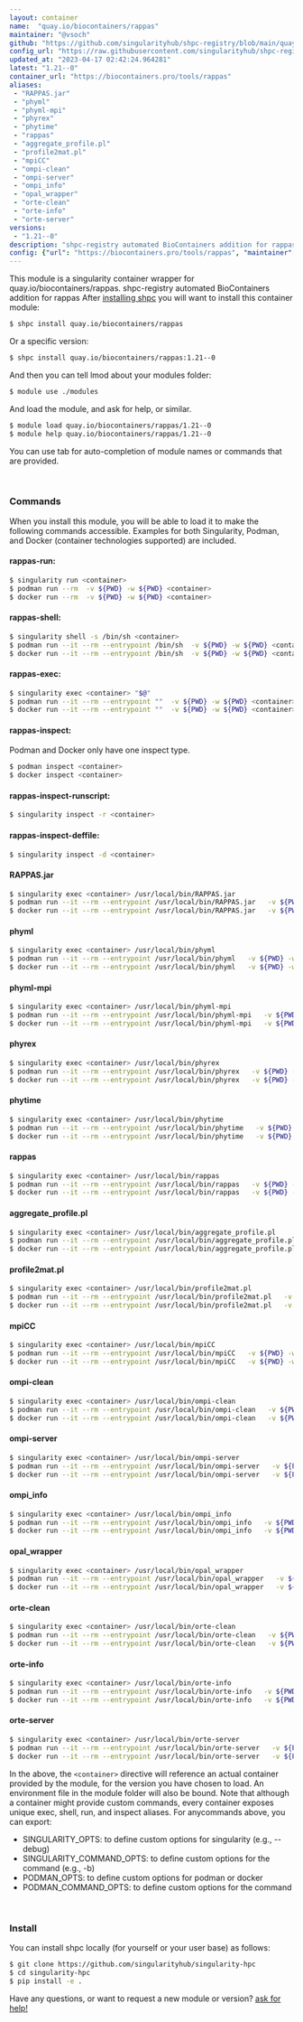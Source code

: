 ```yaml
---
layout: container
name:  "quay.io/biocontainers/rappas"
maintainer: "@vsoch"
github: "https://github.com/singularityhub/shpc-registry/blob/main/quay.io/biocontainers/rappas/container.yaml"
config_url: "https://raw.githubusercontent.com/singularityhub/shpc-registry/main/quay.io/biocontainers/rappas/container.yaml"
updated_at: "2023-04-17 02:42:24.964281"
latest: "1.21--0"
container_url: "https://biocontainers.pro/tools/rappas"
aliases:
 - "RAPPAS.jar"
 - "phyml"
 - "phyml-mpi"
 - "phyrex"
 - "phytime"
 - "rappas"
 - "aggregate_profile.pl"
 - "profile2mat.pl"
 - "mpiCC"
 - "ompi-clean"
 - "ompi-server"
 - "ompi_info"
 - "opal_wrapper"
 - "orte-clean"
 - "orte-info"
 - "orte-server"
versions:
 - "1.21--0"
description: "shpc-registry automated BioContainers addition for rappas"
config: {"url": "https://biocontainers.pro/tools/rappas", "maintainer": "@vsoch", "description": "shpc-registry automated BioContainers addition for rappas", "latest": {"1.21--0": "sha256:99e868752e0efe443814a465632b8fd169896e5d72e220e34e2d57ecb466d8bf"}, "tags": {"1.21--0": "sha256:99e868752e0efe443814a465632b8fd169896e5d72e220e34e2d57ecb466d8bf"}, "docker": "quay.io/biocontainers/rappas", "aliases": {"RAPPAS.jar": "/usr/local/bin/RAPPAS.jar", "phyml": "/usr/local/bin/phyml", "phyml-mpi": "/usr/local/bin/phyml-mpi", "phyrex": "/usr/local/bin/phyrex", "phytime": "/usr/local/bin/phytime", "rappas": "/usr/local/bin/rappas", "aggregate_profile.pl": "/usr/local/bin/aggregate_profile.pl", "profile2mat.pl": "/usr/local/bin/profile2mat.pl", "mpiCC": "/usr/local/bin/mpiCC", "ompi-clean": "/usr/local/bin/ompi-clean", "ompi-server": "/usr/local/bin/ompi-server", "ompi_info": "/usr/local/bin/ompi_info", "opal_wrapper": "/usr/local/bin/opal_wrapper", "orte-clean": "/usr/local/bin/orte-clean", "orte-info": "/usr/local/bin/orte-info", "orte-server": "/usr/local/bin/orte-server"}}
---
```


This module is a singularity container wrapper for quay.io/biocontainers/rappas.
shpc-registry automated BioContainers addition for rappas
After [installing shpc](#install) you will want to install this container module:


```bash
$ shpc install quay.io/biocontainers/rappas
```

Or a specific version:

```bash
$ shpc install quay.io/biocontainers/rappas:1.21--0
```

And then you can tell lmod about your modules folder:

```bash
$ module use ./modules
```

And load the module, and ask for help, or similar.

```bash
$ module load quay.io/biocontainers/rappas/1.21--0
$ module help quay.io/biocontainers/rappas/1.21--0
```

You can use tab for auto-completion of module names or commands that are provided.

<br>

### Commands

When you install this module, you will be able to load it to make the following commands accessible.
Examples for both Singularity, Podman, and Docker (container technologies supported) are included.

#### rappas-run:

```bash
$ singularity run <container>
$ podman run --rm  -v ${PWD} -w ${PWD} <container>
$ docker run --rm  -v ${PWD} -w ${PWD} <container>
```

#### rappas-shell:

```bash
$ singularity shell -s /bin/sh <container>
$ podman run --it --rm --entrypoint /bin/sh  -v ${PWD} -w ${PWD} <container>
$ docker run --it --rm --entrypoint /bin/sh  -v ${PWD} -w ${PWD} <container>
```

#### rappas-exec:

```bash
$ singularity exec <container> "$@"
$ podman run --it --rm --entrypoint ""  -v ${PWD} -w ${PWD} <container> "$@"
$ docker run --it --rm --entrypoint ""  -v ${PWD} -w ${PWD} <container> "$@"
```

#### rappas-inspect:

Podman and Docker only have one inspect type.

```bash
$ podman inspect <container>
$ docker inspect <container>
```

#### rappas-inspect-runscript:

```bash
$ singularity inspect -r <container>
```

#### rappas-inspect-deffile:

```bash
$ singularity inspect -d <container>
```


#### RAPPAS.jar

```bash
$ singularity exec <container> /usr/local/bin/RAPPAS.jar
$ podman run --it --rm --entrypoint /usr/local/bin/RAPPAS.jar   -v ${PWD} -w ${PWD} <container> -c " $@"
$ docker run --it --rm --entrypoint /usr/local/bin/RAPPAS.jar   -v ${PWD} -w ${PWD} <container> -c " $@"
```


#### phyml

```bash
$ singularity exec <container> /usr/local/bin/phyml
$ podman run --it --rm --entrypoint /usr/local/bin/phyml   -v ${PWD} -w ${PWD} <container> -c " $@"
$ docker run --it --rm --entrypoint /usr/local/bin/phyml   -v ${PWD} -w ${PWD} <container> -c " $@"
```


#### phyml-mpi

```bash
$ singularity exec <container> /usr/local/bin/phyml-mpi
$ podman run --it --rm --entrypoint /usr/local/bin/phyml-mpi   -v ${PWD} -w ${PWD} <container> -c " $@"
$ docker run --it --rm --entrypoint /usr/local/bin/phyml-mpi   -v ${PWD} -w ${PWD} <container> -c " $@"
```


#### phyrex

```bash
$ singularity exec <container> /usr/local/bin/phyrex
$ podman run --it --rm --entrypoint /usr/local/bin/phyrex   -v ${PWD} -w ${PWD} <container> -c " $@"
$ docker run --it --rm --entrypoint /usr/local/bin/phyrex   -v ${PWD} -w ${PWD} <container> -c " $@"
```


#### phytime

```bash
$ singularity exec <container> /usr/local/bin/phytime
$ podman run --it --rm --entrypoint /usr/local/bin/phytime   -v ${PWD} -w ${PWD} <container> -c " $@"
$ docker run --it --rm --entrypoint /usr/local/bin/phytime   -v ${PWD} -w ${PWD} <container> -c " $@"
```


#### rappas

```bash
$ singularity exec <container> /usr/local/bin/rappas
$ podman run --it --rm --entrypoint /usr/local/bin/rappas   -v ${PWD} -w ${PWD} <container> -c " $@"
$ docker run --it --rm --entrypoint /usr/local/bin/rappas   -v ${PWD} -w ${PWD} <container> -c " $@"
```


#### aggregate_profile.pl

```bash
$ singularity exec <container> /usr/local/bin/aggregate_profile.pl
$ podman run --it --rm --entrypoint /usr/local/bin/aggregate_profile.pl   -v ${PWD} -w ${PWD} <container> -c " $@"
$ docker run --it --rm --entrypoint /usr/local/bin/aggregate_profile.pl   -v ${PWD} -w ${PWD} <container> -c " $@"
```


#### profile2mat.pl

```bash
$ singularity exec <container> /usr/local/bin/profile2mat.pl
$ podman run --it --rm --entrypoint /usr/local/bin/profile2mat.pl   -v ${PWD} -w ${PWD} <container> -c " $@"
$ docker run --it --rm --entrypoint /usr/local/bin/profile2mat.pl   -v ${PWD} -w ${PWD} <container> -c " $@"
```


#### mpiCC

```bash
$ singularity exec <container> /usr/local/bin/mpiCC
$ podman run --it --rm --entrypoint /usr/local/bin/mpiCC   -v ${PWD} -w ${PWD} <container> -c " $@"
$ docker run --it --rm --entrypoint /usr/local/bin/mpiCC   -v ${PWD} -w ${PWD} <container> -c " $@"
```


#### ompi-clean

```bash
$ singularity exec <container> /usr/local/bin/ompi-clean
$ podman run --it --rm --entrypoint /usr/local/bin/ompi-clean   -v ${PWD} -w ${PWD} <container> -c " $@"
$ docker run --it --rm --entrypoint /usr/local/bin/ompi-clean   -v ${PWD} -w ${PWD} <container> -c " $@"
```


#### ompi-server

```bash
$ singularity exec <container> /usr/local/bin/ompi-server
$ podman run --it --rm --entrypoint /usr/local/bin/ompi-server   -v ${PWD} -w ${PWD} <container> -c " $@"
$ docker run --it --rm --entrypoint /usr/local/bin/ompi-server   -v ${PWD} -w ${PWD} <container> -c " $@"
```


#### ompi_info

```bash
$ singularity exec <container> /usr/local/bin/ompi_info
$ podman run --it --rm --entrypoint /usr/local/bin/ompi_info   -v ${PWD} -w ${PWD} <container> -c " $@"
$ docker run --it --rm --entrypoint /usr/local/bin/ompi_info   -v ${PWD} -w ${PWD} <container> -c " $@"
```


#### opal_wrapper

```bash
$ singularity exec <container> /usr/local/bin/opal_wrapper
$ podman run --it --rm --entrypoint /usr/local/bin/opal_wrapper   -v ${PWD} -w ${PWD} <container> -c " $@"
$ docker run --it --rm --entrypoint /usr/local/bin/opal_wrapper   -v ${PWD} -w ${PWD} <container> -c " $@"
```


#### orte-clean

```bash
$ singularity exec <container> /usr/local/bin/orte-clean
$ podman run --it --rm --entrypoint /usr/local/bin/orte-clean   -v ${PWD} -w ${PWD} <container> -c " $@"
$ docker run --it --rm --entrypoint /usr/local/bin/orte-clean   -v ${PWD} -w ${PWD} <container> -c " $@"
```


#### orte-info

```bash
$ singularity exec <container> /usr/local/bin/orte-info
$ podman run --it --rm --entrypoint /usr/local/bin/orte-info   -v ${PWD} -w ${PWD} <container> -c " $@"
$ docker run --it --rm --entrypoint /usr/local/bin/orte-info   -v ${PWD} -w ${PWD} <container> -c " $@"
```


#### orte-server

```bash
$ singularity exec <container> /usr/local/bin/orte-server
$ podman run --it --rm --entrypoint /usr/local/bin/orte-server   -v ${PWD} -w ${PWD} <container> -c " $@"
$ docker run --it --rm --entrypoint /usr/local/bin/orte-server   -v ${PWD} -w ${PWD} <container> -c " $@"
```



In the above, the `<container>` directive will reference an actual container provided
by the module, for the version you have chosen to load. An environment file in the
module folder will also be bound. Note that although a container
might provide custom commands, every container exposes unique exec, shell, run, and
inspect aliases. For anycommands above, you can export:

 - SINGULARITY_OPTS: to define custom options for singularity (e.g., --debug)
 - SINGULARITY_COMMAND_OPTS: to define custom options for the command (e.g., -b)
 - PODMAN_OPTS: to define custom options for podman or docker
 - PODMAN_COMMAND_OPTS: to define custom options for the command

<br>

### Install

You can install shpc locally (for yourself or your user base) as follows:

```bash
$ git clone https://github.com/singularityhub/singularity-hpc
$ cd singularity-hpc
$ pip install -e .
```

Have any questions, or want to request a new module or version? [ask for help!](https://github.com/singularityhub/singularity-hpc/issues)